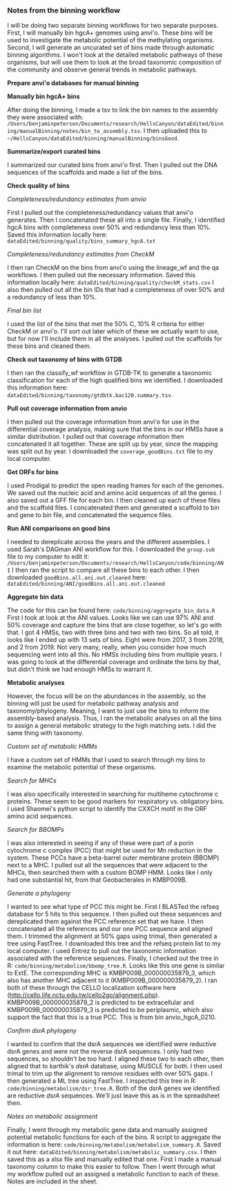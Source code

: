 ### Notes from the binning workflow

I will be doing two separate binning workflows for two separate purposes.
First, I will manually bin hgcA+ genomes using anvi'o.
These bins will be used to investigate the metabolic potential of the methylating organisms.
Second, I will generate an uncurated set of bins made through automatic binning algorithms.
I won't look at the detailed metabolic pathways of these organisms, but will use them to look at the broad taxonomic composition of the community and observe general trends in metabolic pathways.









**Prepare anvi'o databases for manual binning**



**Manually bin hgcA+ bins**

After doing the binning, I made a tsv to link the bin names to the assembly they were associated with: `/Users/benjaminpeterson/Documents/research/HellsCanyon/dataEdited/binning/manualBinning/notes/bin_to_assembly.tsv`.
I then uploaded this to `~/HellsCanyon/dataEdited/binning/manualBinning/binsGood`.


**Summarize/export curated bins**

I summarized our curated bins from anvi'o first.
Then I pulled out the DNA sequences of the scaffolds and made a list of the bins.


**Check quality of bins**

*Completeness/redundancy estimates from anvio*

First I pulled out the completeness/redundancy values that anvi'o generates.
Then I concatenated these all into a single file.
Finally, I identified hgcA bins with completeness over 50% and redundancy less than 10%.
Saved this information locally here: `dataEdited/binning/quality/bins_summary_hgcA.txt`

*Completeness/redundancy estimates from CheckM*

I then ran CheckM on the bins from anvi'o using the lineage_wf and the qa workflows.
I then pulled out the necessary information.
Saved this information locally here: `dataEdited/binning/quality/checkM_stats.csv`
I also then pulled out all the bin IDs that had a completeness of over 50% and a redundancy of less than 10%.

*Final bin list*

I used the list of the bins that met the 50% C, 10% R criteria for either CheckM or anvi'o.
I'll sort out later which of these we actually want to use, but for now I'll include them in all the analyses.
I pulled out the scaffolds for these bins and cleaned them.


**Check out taxonomy of bins with GTDB**

I then ran the classify_wf workflow in GTDB-TK to generate a taxonomic classification for each of the high qualified bins we identified.
I downloaded this information here: `dataEdited/binning/taxonomy/gtdbtk.bac120.summary.tsv`.


**Pull out coverage information from anvio**

I then pulled out the coverage information from anvi'o for use in the differential coverage analysis, making sure that the bins in our HMSs have a similar distribution.
I pulled out that coverage information then concatenated it all together.
These are split up by year, since the mapping was split out by year.
I downloaded the `coverage_goodBins.txt` file to my local computer.


**Get ORFs for bins**

I used Prodigal to predict the open reading frames for each of the genomes.
We saved out the nucleic acid and amino acid sequences of all the genes.
I also saved out a GFF file for each bin.
I then cleaned up each of these files and the scaffold files.
I concatenated them and generated a scaffold to bin and gene to bin file, and concatenated the sequence files.


**Run ANI comparisons on good bins**

I needed to dereplicate across the years and the different assemblies.
I used Sarah's DAGman ANI workflow for this.
I downloaded the `group.sub` file to my computer to edit it: `/Users/benjaminpeterson/Documents/research/HellsCanyon/code/binning/ANI`
I then ran the script to compare all these bins to each other.
I then downloaded `goodBins.all.ani.out.cleaned` here: `dataEdited/binning/ANI/goodBins.all.ani.out.cleaned`


**Aggregate bin data**

The code for this can be found here: `code/binning/aggregate_bin_data.R`
First I took at look at the ANI values.
Looks like we can use 97% ANI and 50% coverage and capture the bins that are close together, so let's go with that.
I got 4 HMSs, two with three bins and two with two bins.
So all told, it looks like I ended up with 13 sets of bins.
Eight were from 2017, 3 from 2018, and 2 from 2019.
Not very many, really, when you consider how much sequencing went into all this.
No HMSs including bins from multiple years.
I was going to look at the differential coverage and ordinate the bins by that, but didn't think we had enough HMSs to warrant it.



**Metabolic analyses**

However, the focus will be on the abundances in the assembly, so the binning will just be used for metabolic pathway analysis and taxonomy/phylogeny.
Meaning, I want to just use the bins to inform the assembly-based analysis.
Thus, I ran the metabolic analyses on all the bins to assign a general metabolic strategy to the high matching sets.
I did the same thing with taxonomy.

*Custom set of metabolic HMMs*

I have a custom set of HMMs that I used to search through my bins to examine the metabolic potential of these organisms.

*Search for MHCs*

I was also specifically interested in searching for multiheme cytochrome c proteins.
These seem to be good markers for respiratory vs. obligatory bins.
I used Shaomei's python script to identify the CXXCH motif in the ORF amino acid sequences.

*Search for BBOMPs*

I was also interested in seeing if any of these were part of a porin cytochrome c complex (PCC) that might be used for Mn reduction in the system.
These PCCs have a beta-barrel outer membrane protein (BBOMP) next to a MHC.
I pulled out all the sequences that were adjacent to the MHCs, then searched them with a custom BOMP HMM.
Looks like I only had one substantial hit, from that Geobacterales in KMBP009B.

*Generate a phylogeny*

I wanted to see what type of PCC this might be.
First I BLASTed the refseq database for 5 hits to this sequence.
I then pulled out these sequences and dereplicated them against the PCC reference set that we have.
I then concatenated all the references and our one PCC sequence and aligned them.
I trimmed the alignment at 50% gaps using trimal, then generated a tree using FastTree.
I downloaded this tree and the refseq protein list to my local computer.
I used Entrez to pull out the taxonomic information associated with the reference sequences.
Finally, I checked out the tree in R: `code/binning/metabolism/bbomp_tree.R`.
Looks like this one gene is similar to ExtE.
The corresponding MHC is KMBP009B_000000035879_3, which also has another MHC adjacent to it (KMBP009B_000000035879_2).
I ran both of these through the CELLO localization software here (http://cello.life.nctu.edu.tw/cello2go/alignment.php).
KMBP009B_000000035879_2 is predicted to be extracellular and KMBP009B_000000035879_3 is predicted to be periplasmic, which also support the fact that this is a true PCC.
This is from bin anvio_hgcA_0210.


*Confirm dsrA phylogeny*

I wanted to confirm that the dsrA sequences we identified were reductive dsrA genes and were not the reverse dsrA sequences.
I only had two sequences, so shouldn't be too hard.
I aligned these two to each other, then aligned that to karthik's *dsrA* database, using MUSCLE for both.
I then used trimal to trim up the alignment to remove residues with over 50% gaps.
I then generated a ML tree using FastTree.
I inspected this tree in R: `code/binning/metabolism/dsr_tree.R`.
Both of the dsrA genes we identified are reductive *dsrA* sequences.
We'll just leave this as is in the spreadsheet then.


*Notes on metabolic assignment*

Finally, I went through my metabolic gene data and manually assigned potential metabolic functions for each of the bins.
R script to aggregate the information is here: `code/binning/metabolism/metabolism_summary.R`.
Saved it out here: `dataEdited/binning/metabolism/metabolic_summary.csv`.
I then saved this as a xlsx file and manually edited that one.
First I made a manual taxonomy column to make this easier to follow.
Then I went through what my workflow pulled out an assigned a metabolic function to each of these.
Notes are included in the sheet.
